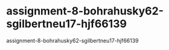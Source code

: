 # assignment-8-bohrahusky62-sgilbertneu17-hjf66139
assignment-8-bohrahusky62-sgilbertneu17-hjf66139
